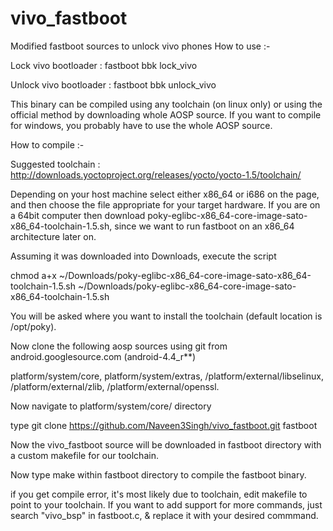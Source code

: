 # vivo_fastboot
Modified fastboot sources to unlock vivo phones
How to use :-

Lock vivo bootloader   :  fastboot bbk lock_vivo 

Unlock vivo bootloader :  fastboot bbk unlock_vivo

This binary can be compiled using any toolchain (on linux only) or using the official method by downloading whole AOSP source.
If you want to compile for windows, you probably have to use the whole AOSP source.

How to compile :-

Suggested toolchain : http://downloads.yoctoproject.org/releases/yocto/yocto-1.5/toolchain/

Depending on your host machine select either x86_64 or i686 on the page, and then choose the file appropriate for your target hardware. If you are on a 64bit computer then download poky-eglibc-x86_64-core-image-sato-x86_64-toolchain-1.5.sh, since we want to run  fastboot on an x86_64 architecture later on.

Assuming it was downloaded into Downloads, execute the script

   chmod a+x ~/Downloads/poky-eglibc-x86_64-core-image-sato-x86_64-toolchain-1.5.sh ~/Downloads/poky-eglibc-x86_64-core-image-sato-x86_64-toolchain-1.5.sh

You will be asked where you want to install the toolchain (default location is /opt/poky).

Now clone the following aosp sources using git from android.googlesource.com (android-4.4_r**)

platform/system/core, platform/system/extras, /platform/external/libselinux, /platform/external/zlib, /platform/external/openssl. 

Now navigate to platform/system/core/ directory 

type git clone https://github.com/Naveen3Singh/vivo_fastboot.git fastboot

Now the vivo_fastboot source will be downloaded in fastboot directory with a custom makefile for our toolchain.

Now type make within fastboot directory to compile the fastboot binary.

if you get compile error, it's most likely due to toolchain, edit makefile to point to your toolchain.
If you want to add support for more commands, just search "vivo_bsp" in fastboot.c, & replace it with your desired commmand.
